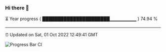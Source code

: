 ### Hi there 👋

⏳ Year progress { ██████████████████████▁▁▁▁▁▁▁▁ } 74.94 %

---

⏰ Updated on Sat, 01 Oct 2022 12:49:41 GMT

![Progress Bar CI](https://github.com/ZhaoGui/ZhaoGui/workflows/Progress%20Bar%20CI/badge.svg)
